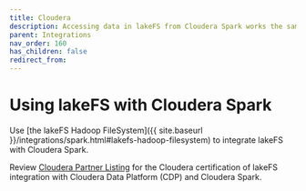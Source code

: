 ```yaml
---
title: Cloudera
description: Accessing data in lakeFS from Cloudera Spark works the same as accessing S3 data from Apache Spark.
parent: Integrations
nav_order: 160
has_children: false
redirect_from: 
---
```


# Using lakeFS with Cloudera Spark

Use [the lakeFS Hadoop FileSystem]({{ site.baseurl }}/integrations/spark.html#lakefs-hadoop-filesystem) to integrate lakeFS with Cloudera Spark.

Review [Cloudera Partner Listing](https://www.cloudera.com/partners/partners-listing.html?q=lakefs) for the Cloudera certification of lakeFS integration with Cloudera Data Platform (CDP) and Cloudera Spark.
